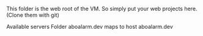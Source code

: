 This folder is the web root of the VM.
So simply put your web projects here. (Clone them with git)

Available servers
Folder aboalarm.dev maps to host aboalarm.dev